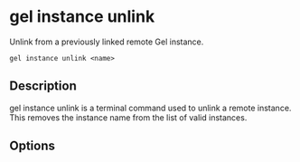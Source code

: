 # gel instance unlink

Unlink from a previously linked remote Gel instance.

```cli-synopsis
gel instance unlink <name>
```

## Description

gel instance unlink is a terminal command used to unlink a remote instance. This removes the instance name from the list of valid instances.

## Options

